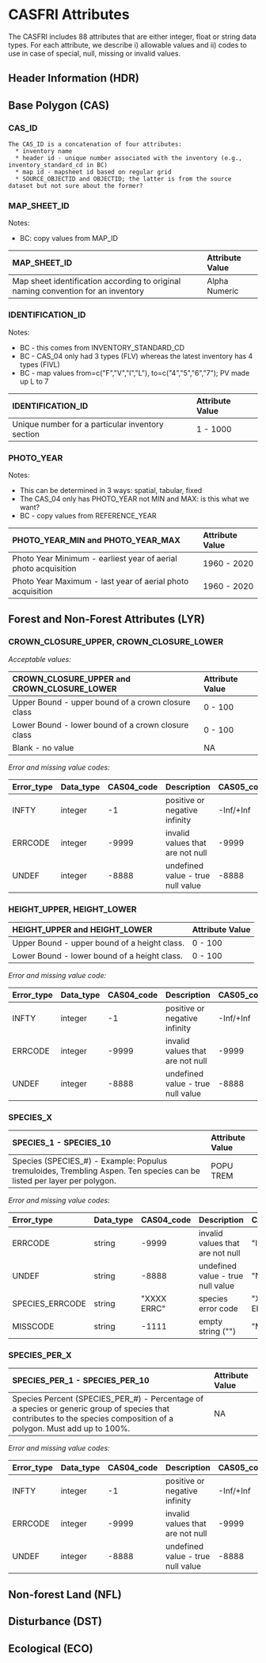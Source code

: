 # CASFRI Attributes

The CASFRI includes 88 attributes that are either integer, float or string data types. For each attribute, we describe i) allowable values and ii) codes to use in case of special, null, missing or invalid values.

## Header Information (HDR)

## Base Polygon (CAS)

### CAS_ID

```
The CAS_ID is a concatenation of four attributes:
  * inventory name
  * header id - unique number associated with the inventory (e.g., inventory_standard_cd in BC)
  * map id - mapsheet id based on regular grid
  * SOURCE_OBJECTID and OBJECTID; the latter is from the source dataset but not sure about the former?
```

### MAP_SHEET_ID

Notes:

  * BC: copy values from MAP_ID

| MAP_SHEET_ID                                                                      | Attribute Value |
| :-------------------------------------------------------------------------------- | :-------------- |
| Map sheet identification according to original naming convention for an inventory | Alpha Numeric   |


### IDENTIFICATION_ID

Notes:

  * BC - this comes from INVENTORY_STANDARD_CD
  * BC - CAS_04 only had 3 types (FLV) whereas the latest inventory has 4 types (FIVL)
  * BC - map values from=c("F","V","I","L"), to=c("4","5","6","7"); PV made up L to 7


| IDENTIFICATION_ID                                | Attribute Value |
| :----------------------------------------------- | :-------------- |
| Unique number for a particular inventory section | 1 - 1000        |


### PHOTO_YEAR

Notes:

  * This can be determined in 3 ways: spatial, tabular, fixed
  * The CAS_04 only has PHOTO_YEAR not MIN and MAX: is this what we want?
  * BC - copy values from REFERENCE_YEAR

| PHOTO_YEAR_MIN and PHOTO_YEAR_MAX                              | Attribute Value |
| :------------------------------------------------------------- | :-------------- |
| Photo Year Minimum - earliest year of aerial photo acquisition | 1960 - 2020     |
| Photo Year Maximum - last year of aerial photo acquisition     | 1960 - 2020     |


## Forest and Non-Forest Attributes (LYR)

### CROWN_CLOSURE_UPPER, CROWN_CLOSURE_LOWER

*Acceptable values:*

| CROWN_CLOSURE_UPPER and CROWN_CLOSURE_LOWER        | Attribute Value |
| :------------------------------------------------- | :-------------- |
| Upper Bound - upper bound of a crown closure class | 0 - 100         |
| Lower Bound - lower bound of a crown closure class | 0 - 100         |
| Blank - no value                                   | NA              |

*Error and missing value codes:*

|Error_type | Data_type    | CAS04_code | Description                       | CAS05_code |
| :-------- | :----------- | :--------- | :-------------------------------- | :--------- |
| INFTY     | integer      | -1         | positive or negative infinity     | -Inf/+Inf  |
| ERRCODE   | integer      | -9999      | invalid values that are not null  | -9999      |
| UNDEF     | integer      | -8888      | undefined value - true null value | -8888      |


### HEIGHT_UPPER, HEIGHT_LOWER

| HEIGHT_UPPER and HEIGHT_LOWER                | Attribute Value |
| :------------------------------------------- | :-------------- |
| Upper Bound - upper bound of a height class. | 0 - 100         |
| Lower Bound - lower bound of a height class. | 0 - 100         |

*Error and missing value code:*

|Error_type | Data_type    | CAS04_code | Description                       | CAS05_code |
| :-------- | :----------- | :--------- | :-------------------------------- | :--------- |
| INFTY     | integer      | -1         | positive or negative infinity     | -Inf/+Inf  |
| ERRCODE   | integer      | -9999      | invalid values that are not null  | -9999      |
| UNDEF     | integer      | -8888      | undefined value - true null value | -8888      |


### SPECIES_X

| SPECIES_1 - SPECIES_10                                                                                                | Attribute Value |
| :-------------------------------------------------------------------------------------------------------------------- | :-------------- |
| Species (SPECIES_#) - Example: Populus tremuloides, Trembling Aspen. Ten species can be listed per layer per polygon. | POPU TREM       |

*Error and missing value codes:*

|Error_type       | Data_type    | CAS04_code  | Description                       | CAS05_code  |
| :-------------- | :----------- | :---------- | :-------------------------------- | :---------- |
| ERRCODE         | string       | -9999       | invalid values that are not null  | "Invalid"   |
| UNDEF           | string       | -8888       | undefined value - true null value | "Null"      |
| SPECIES_ERRCODE | string       | "XXXX ERRC" | species error code                | "XXXX ERRC" |
| MISSCODE        | string       | -1111       | empty string ("")                 | "Missing"   |


### SPECIES_PER_X

| SPECIES_PER_1 - SPECIES_PER_10                                                                                  | Attribute Value |
| :-------------------------------------------------------------------------------------------------------------- | :-------------- |
| Species Percent (SPECIES_PER_#) - Percentage of a species or generic group of species that contributes to the species composition of a polygon. Must add up to 100%. | NA              |

*Error and missing value codes:*

|Error_type | Data_type    | CAS04_code | Description                       | CAS05_code |
| :-------- | :----------- | :--------- | :-------------------------------- | :--------- |
| INFTY     | integer      | -1         | positive or negative infinity     | -Inf/+Inf  |
| ERRCODE   | integer      | -9999      | invalid values that are not null  | -9999      |
| UNDEF     | integer      | -8888      | undefined value - true null value | -8888      |


## Non-forest Land (NFL)

## Disturbance (DST)

## Ecological (ECO)